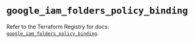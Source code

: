 # `google_iam_folders_policy_binding`

Refer to the Terraform Registry for docs: [`google_iam_folders_policy_binding`](https://registry.terraform.io/providers/hashicorp/google/6.40.0/docs/resources/iam_folders_policy_binding).
